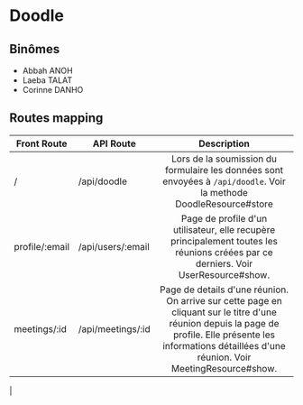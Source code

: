 # Doodle

## Binômes
 - Abbah ANOH
 - Laeba TALAT
 - Corinne DANHO
 
 ## Routes mapping
| Front Route | API Route  | Description |
|-------------|------------|:-----------:|
|/            | /api/doodle|Lors de la soumission du formulaire les données sont envoyées à  ``/api/doodle``. Voir la methode DoodleResource#store |
| profile/:email | /api/users/:email | Page de profile d'un utilisateur, elle recupère principalement toutes les réunions créées par ce derniers. Voir UserResource#show. |
| meetings/:id | /api/meetings/:id | Page de details d'une réunion. On arrive sur cette page en cliquant sur le titre d'une réunion depuis la page de profile. Elle présente les informations détaillées d'une réunion. Voir MeetingResource#show. |
| 
